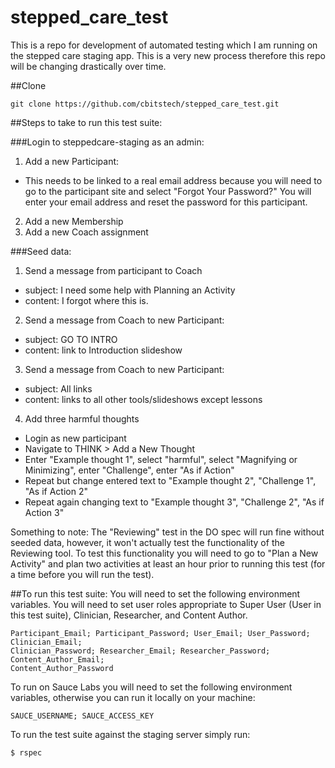 stepped_care_test
=================
This is a repo for development of automated testing which I am running on the stepped care staging app. This is a 
very new process therefore this repo will be changing drastically over time.

##Clone

    git clone https://github.com/cbitstech/stepped_care_test.git

##Steps to take to run this test suite:

###Login to steppedcare-staging as an admin:

1. Add a new Participant:
  - This needs to be linked to a real email address because you will need to go to the participant site and select
  "Forgot Your Password?" You will enter your email address and reset the password for this participant.
2. Add a new Membership
3. Add a new Coach assignment

###Seed data:

1. Send a message from participant to Coach
  - subject: I need some help with Planning an Activity
  - content: I forgot where this is.
2. Send a message from Coach to new Participant:
  - subject: GO TO INTRO
  - content: link to Introduction slideshow
3. Send a message from Coach to new Participant:
  - subject: All links
  - content: links to all other tools/slideshows except lessons
4. Add three harmful thoughts
  - Login as new participant
  - Navigate to THINK > Add a New Thought
  - Enter "Example thought 1", select "harmful", select "Magnifying or Minimizing", enter "Challenge", enter "As if
  Action"
  - Repeat but change entered text to "Example thought 2", "Challenge 1", "As if Action 2"
  - Repeat again changing text to "Example thought 3", "Challenge 2", "As if Action 3"

Something to note:
  The "Reviewing" test in the DO spec will run fine without seeded data, however, it won't actually test the
  functionality of the Reviewing tool. To test this functionality you will need to go to "Plan a New Activity" and plan
  two activities at least an hour prior to running this test (for a time before you will run the test).


##To run this test suite:
You will need to set the following environment variables. You will need to set user roles appropriate to Super User
(User in this test suite), Clinician, Researcher, and Content Author.

    Participant_Email; Participant_Password; User_Email; User_Password; Clinician_Email;
    Clinician_Password; Researcher_Email; Researcher_Password; Content_Author_Email;
    Content_Author_Password

To run on Sauce Labs you will need to set the following environment variables, otherwise you can run it locally on your
machine:

    SAUCE_USERNAME; SAUCE_ACCESS_KEY

To run the test suite against the staging server simply run:

    $ rspec
